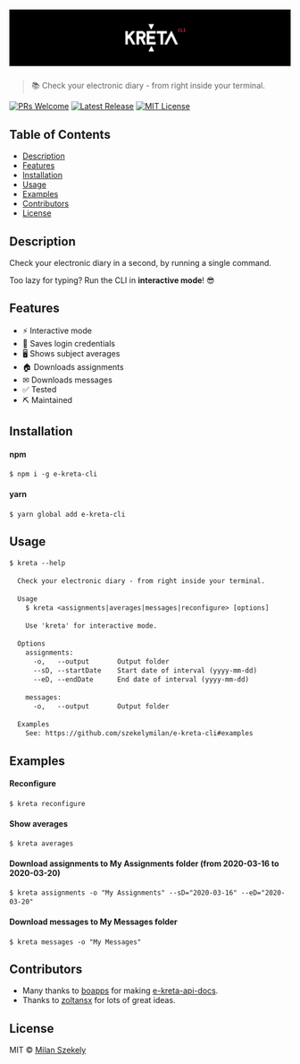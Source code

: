 # [![e-Kréta CLI](static/banner.png)](https://github.com/szekelymilan/e-kreta-cli)

> 📚 Check your electronic diary - from right inside your terminal.

[![PRs Welcome](https://badgen.net/badge/PRs/welcome/green)](https://github.com/szekelymilan/e-kreta-cli/pulls)
[![Latest Release](https://badgen.net/github/release/szekelymilan/e-kreta-cli)](https://github.com/szekelymilan/e-kreta-cli/releases/latest)
[![MIT License](https://badgen.net/badge/license/MIT/blue)](https://github.com/szekelymilan/e-kreta-cli/blob/master/LICENSE)

## Table of Contents

- [Description](#description)
- [Features](#features)
- [Installation](#installation)
- [Usage](#usage)
- [Examples](#examples)
- [Contributors](#contributors)
- [License](#license)

## Description

Check your electronic diary in a second, by running a single command.

Too lazy for typing? Run the CLI in **interactive mode**! 😎

## Features

- ⚡ Interactive mode
- 💾 Saves login credentials
- 🖥 Shows subject averages
- 🏠 Downloads assignments
- ✉ Downloads messages
- ✅ Tested
- ⛏ Maintained

## Installation

#### npm

```
$ npm i -g e-kreta-cli
```

#### yarn

```
$ yarn global add e-kreta-cli
```

## Usage

```
$ kreta --help

  Check your electronic diary - from right inside your terminal.

  Usage
    $ kreta <assignments|averages|messages|reconfigure> [options]

    Use 'kreta' for interactive mode.

  Options
    assignments:
      -o,   --output       Output folder
      --sD, --startDate    Start date of interval (yyyy-mm-dd)
      --eD, --endDate      End date of interval (yyyy-mm-dd)

    messages:
      -o,   --output       Output folder

  Examples
    See: https://github.com/szekelymilan/e-kreta-cli#examples
```

## Examples

#### Reconfigure

```
$ kreta reconfigure
```

#### Show averages

```
$ kreta averages
```

#### Download assignments to My Assignments folder (from 2020-03-16 to 2020-03-20)

```
$ kreta assignments -o "My Assignments" --sD="2020-03-16" --eD="2020-03-20"
```

#### Download messages to My Messages folder

```
$ kreta messages -o "My Messages"
```

## Contributors

- Many thanks to [boapps](https://github.com/boapps) for making [e-kreta-api-docs](https://github.com/boapps/e-kreta-api-docs).
- Thanks to [zoltansx](https://github.com/zoltansx) for lots of great ideas.

## License

MIT © [Milan Szekely](https://github.com/szekelymilan)
